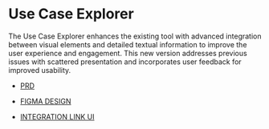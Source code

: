# Use Case Explorer 

The Use Case Explorer enhances the existing tool with advanced integration between visual elements and detailed textual information to improve the user experience and engagement. This new version addresses previous issues with scattered presentation and incorporates user feedback for improved usability.

- [PRD](https://www.notion.so/liminal-strategy/Use-Case-Explorer-V2-1fc10d6a5ff780e9969cc1bfa0b437a1?d=1ff10d6a5ff780b99e71001c1f81452a#1fc10d6a5ff7808b8ba9ebdc5831df2c)

- [FIGMA DESIGN](figma.com/design/9Xd3iQNiSPlAfdGn4urINa/Use-Cases---Visualisation?node-id=11226-9179&t=t3pB6FouxXYIcrbY-4)

- [INTEGRATION LINK UI](https://www.notion.so/liminal-strategy/Data-Viz-integration-on-Link-UI-1f310d6a5ff7809492dcf092be5a3c2f)


